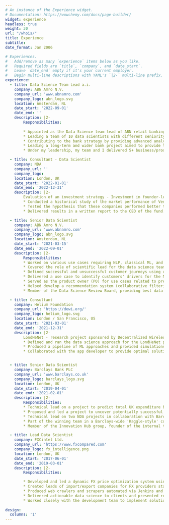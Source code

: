 ```yaml
---
# An instance of the Experience widget.
# Documentation: https://wowchemy.com/docs/page-builder/
widget: experience
headless: true
weight: 30
url: "/whois/"
title: Experience
subtitle:
date_format: Jan 2006

# Experiences.
#   Add/remove as many `experience` items below as you like.
#   Required fields are `title`, `company`, and `date_start`.
#   Leave `date_end` empty if it's your current employer.
#   Begin multi-line descriptions with YAML's `|2-` multi-line prefix.
experience:
  - title: Data Science Team Lead a.i.
    company: ABN Amro N.V.
    company_url: 'www.abnamro.com'
    company_logo: abn_logo.svg
    location: Amsterdam, NL
    date_start: '2022-09-01'
    date_end: ''
    description: |2-
        Responsibilities:
        
        * Appointed as the Data Science team lead of ABN retail banking Center of Excellence (CoE) by both the CDO and the previous team lead.
        * Leading a team of 10 data scientists with different seniority levels (from junior to senior).
        * Contributing to the bank strategy by providing advanced analytic models for various stakeholders such as eCommerce & Engagement, Customer Experience, Digital Channels, Customer Interaction, and Contact Center.
        * Leading a long-term and wider bank project aimed to provide the next best action for our customers in line with the bank's strategies.
        * Under my leadership, my team and I delivered 5+ business/product-oriented use cases, increased conversions by 30-70% using model-driven audience selection, increased customer engagement with newsletters by 80% using a recommendation system, and delivered a model to automate the taxonomy of open field reviews.

  - title: Consultant - Data Scientist
    company: NDA
    company_url: ''
    company_logo: 
    location: London, UK
    date_start: '2022-01-01'
    date_end: '2022-12-31'
    description: |2-
        Evaluation of an investment strategy - Investment in founder-led companies
        * Conducted a historical study of the market performance of Venture Capital-backed tech companies that underwent an IPO and have their founder as CEO.
        * Tested the hypothesis that these companies performed better than the market composite index over the last 20 years.
        * Delivered results in a written report to the CEO of the fund.

  - title: Senior Data Scientist
    company: ABN Amro N.V.
    company_url: 'www.abnamro.com'
    company_logo: abn_logo.svg
    location: Amsterdam, NL
    date_start: '2021-03-15'
    date_end: '2022-09-01'
    description: |2-
        Responsibilities:
        * Worked on various use cases requiring NLP, classical ML, and statistical approaches.
        * Covered the role of scientific lead for the data science team, guiding colleagues to find solutions for their use cases.
        * Defined successful and unsuccessful customer journeys using unstructured click data to support a future next best action (NBA) system.
        * Delivered a use case to identify customers' drivers for the NPS (net promoter score) score, with the methodology to be published in a scientific paper.
        * Served as the product owner (PO) for use cases related to preventing churn and evaluating customers' propensity to buy products.
        * Helped develop a recommendation system (collaborative filtering) for personalizing newsletter articles sent to customers.
        * Member of the Data Science Review Board, providing best data science practices for teams across ABN Amro.

  - title: Consultant
    company: Helium Foundation
    company_url: 'https://dewi.org/'
    company_logo: helium_logo.svg
    location: London / San Francisco, US
    date_start: '2021-03-01'
    date_end: '2021-12-31'
    description: |2-
        LondHeNet - research project sponsored by Decentralized Wireless Alliance
        * Defined and ran the data science approach for the LondHeNet project, which aimed to define performance indicators for Helium hotspots in London and predict network performance and rewards on new hotspots.
        * Produced a pipeline of ML approaches and provided simulations to solve the hotspots' geographical optimization problem.
        * Collaborated with the app developer to provide optimal solutions for scaling real-time results in the prototype Android mobile application.


  - title: Senior Data Scientist
    company: Barclays Bank PLC
    company_url: 'www.barclays.co.uk'
    company_logo: barclays_logo.svg
    location: London, UK
    date_start: '2019-04-01'
    date_end: '2021-02-01'
    description: |2-
        Responsibilities:
        * Technical lead on a project to predict total UK expenditure based on transactional data and customer behavior analysis to forecast economic recovery from the COVID crisis.
        * Proposed and led a project to uncover potentially successful early-stage startups in collaboration with Barclays Ventures and Barclays accelerator Eagle Labs.
        * Technical lead on two NDA projects in collaboration with Barclays Ventures in the domains of transactional data insights and cyber-security.
        * Part of the winning team in a Barclays-wide 'Kaggle-style' competition for modeling customer credit defaults.
        * Member of the Innovation Hub group, founder of the internal talk series "Data Bites," and mentor for the Women in Machine Learning program and the internal data science program.

  - title: Lead Data Scientist
    company: FXCintel Ltd.
    company_url: 'https://www.fxcompared.com'
    company_logo: fx_intelligence.png
    location: London, UK
    date_start: '2017-06-01'
    date_end: '2019-03-01'
    description: |2-
        Responsibilities:

        * Developed and led a dynamic FX price optimization system using a mixture of ML models and customer behavior analysis.
        * Created leads of import/export companies for FX providers starting from unstructured datasets using ML algorithms (XGBoost).
        * Produced web crawlers and scrapers automated via Jenkins and Docker to enrich the company's datasets.
        * Delivered actionable data science to clients and presented results to technical and non-technical stakeholders.
        * Worked closely with the development team to implement solutions.
  
design:
  columns: '1'
---
```

